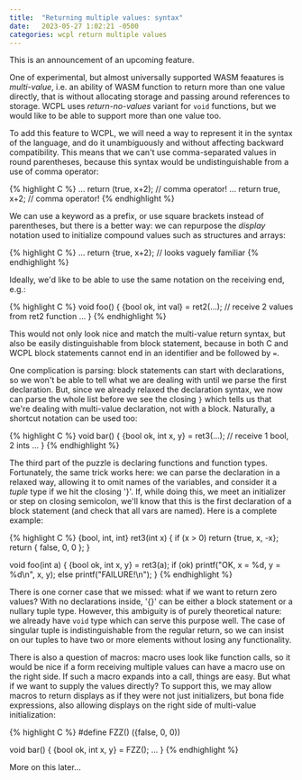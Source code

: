 ```yaml
---
title:  "Returning multiple values: syntax"
date:   2023-05-27 1:02:21 -0500
categories: wcpl return multiple values
---
```


This is an announcement of an upcoming feature.

<!--more-->

One of experimental, but almost universally supported WASM feaatures is
*multi-value*, i.e. an ability of WASM function to return more than one
value directly, that is without allocating storage and passing around
references to storage. WCPL uses *return-no-values* variant for `void`
functions, but we would like to be able to support more than one value too.

To add this feature to WCPL, we will need a way to represent it in the syntax
of the language, and do it unambiguously and without affecting backward
compatibility. This means that we can't use comma-separated values in round
parentheses, because this syntax would be undistinguishable from a use
of comma operator:

{% highlight C %}
... return (true, x+2); // comma operator!
... return true, x+2;   // comma operator!
{% endhighlight %}

We can use a keyword as a prefix, or use square brackets instead of
parentheses, but there is a better way: we can repurpose the *display*
notation used to initialize compound values such as structures and
arrays:

{% highlight C %}
... return {true, x+2}; // looks vaguely familiar
{% endhighlight %}

Ideally, we'd like to be able to use the same notation on the receiving
end, e.g.:

{% highlight C %}
void foo() {
  {bool ok, int val} = ret2(...); // receive 2 values from ret2 function
  ...
}
{% endhighlight %}

This would not only look nice and match the multi-value return syntax, but
also be easily distinguishable from block statement, because in both C and
WCPL block statements cannot end in an identifier and be followed by `=`.

One complication is parsing: block statements can start with declarations,
so we won't be able to tell what we are dealing with until we parse the
first declaration. But, since we already relaxed the declaration syntax,
we now can parse the whole list before we see the closing `}` which tells
us that we're dealing with multi-value declaration, not with a block. 
Naturally, a shortcut notation can be used too:

{% highlight C %}
void bar() {
  {bool ok, int x, y} = ret3(...); // receive 1 bool, 2 ints
  ...
}
{% endhighlight %}

The third part of the puzzle is declaring functions and function types.
Fortunately, the same trick works here: we can parse the declaration in
a relaxed way, allowing it to omit names of the variables, and consider
it a *tuple* type if we hit the closing '}'. If, while doing this, we meet
an initializer or step on closing semicolon, we'll know that this is the
first declaration of a block statement (and check that all vars are named).
Here is a complete example:

{% highlight C %}
{bool, int, int} ret3(int x) {
  if (x > 0) return {true, x, -x};
  return { false, 0, 0 };
}

void foo(int a) {
  {bool ok, int x, y} = ret3(a);
  if (ok) printf("OK, x = %d, y = %d\n", x, y);
  else printf("FAILURE!\n");
}
{% endhighlight %}

There is one corner case that we missed: what if we want to return zero
values? With no declarations inside, '{}' can be either a block statement
or a nullary tuple type. However, this ambiguity is of purely theoretical
nature: we already have `void` type which can serve this purpose well. The
case of singular tuple is indistinguishable from the regular return,
so we can insist on our tuples to have two or more elements without
losing any functionality. 

There is also a question of macros: macro uses look like function calls,
so it would be nice if a form receiving multiple values can have a macro
use on the right side. If such a macro expands into a call, things are easy.
But what if we want to supply the values directly? To support this, we
may allow macros to return displays as if they were not just initializers,
but bona fide expressions, also allowing displays on the right side of
multi-value initialization:

{% highlight C %}
#define FZZ() ({false, 0, 0))

void bar() {
  {bool ok, int x, y} = FZZ();
  ...
}
{% endhighlight %}

More on this later...
